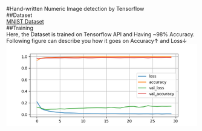 #Hand-written Numeric Image detection by Tensorflow<br/>
##Dataset<br/>
[MNIST Dataset](https://data.deepai.org/mnist.zip)<br/>
##Training<br/>
Here, the Dataset is trained on Tensorflow API and Having ~98% Accuracy.<br/>
Following figure can describe you how it goes on Accuracy↑ and Loss↓ <br/>
![Figure_1.png](Figure_1.png)
